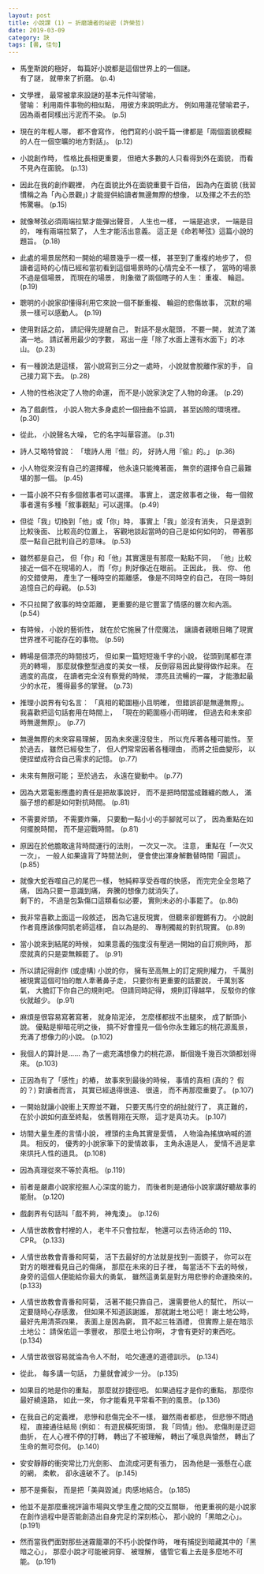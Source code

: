 ```yaml
---
layout: post
title: 小說課 (1) ─ 折磨讀者的祕密 (許榮哲)
date: 2019-03-09
category: 訣
tags: [書, 佳句]
---
```


- 馬奎斯說的極好， 每篇好小說都是這個世界上的一個謎。<br />
有了謎， 就帶來了折磨。 (p.4)

- 文學裡，
最常被拿來設謎的基本元件叫譬喻，<br />
譬喻： 利用兩件事物的相似點，
用彼方來說明此方。
例如用蓮花譬喻君子，
因為兩者同樣出污泥而不染。 (p.5)

<!--more-->

- 現在的年輕人哪，
都不會寫作，
他們寫的小說千篇一律都是「兩個面貌模糊的人在一個空曠的地方對話」。 (p.12)

- 小說創作時，
性格比長相更重要，
但絕大多數的人只看得到外在面貌，
而看不見內在面貌。 (p.13)

- 因此在我的創作觀裡，
內在面貌比外在面貌重要千百倍，
因為內在面貌 (我習慣稱之為「內心景觀」) 才能提供給讀者無邊無際的想像，
以及揮之不去的恐怖驚嚇。 (p.15)

- 就像琴弦必須兩端拉緊才能彈出聲音，
人生也一樣，
一端是追求，
一端是目的，
唯有兩端拉緊了，
人生才能活出意義。
這正是《命若琴弦》這篇小說的題旨。 (p.18)

- 此處的場景居然和一開始的場景幾乎一模一樣，
甚至到了重複的地步了，
但讀者這時的心情已經和當初看到這個場景時的心情完全不一樣了，
當時的場景不過是個場景，
而現在的場景，
則象徵了兩個瞎子的人生： 重複、 輪迴。 (p.19)

- 聰明的小說家卻懂得利用它來說一個不斷重複、 輪迴的悲傷故事，
沉默的場景一樣可以感動人。 (p.19)

- 使用對話之前，
請記得先提醒自己，
對話不是水龍頭，
不要一開，
就流了滿滿一地。
請試著用最少的字數，
寫出一座「除了水面上還有水面下」的冰山。 (p.23)


- 有一種說法是這樣，
當小說寫到三分之一處時，
小說就會脫離作家的手，
自己接力寫下去。 (p.28)


- 人物的性格決定了人物的命運，
而不是小說家決定了人物的命運。 (p.29)


- 為了戲劇性，
小說人物大多身處於一個扭曲不協調，
甚至凶險的環境裡。 (p.30)


- 從此，
小說聲名大噪，
它的名字叫華容道。 (p.31)


- 詩人艾略特曾說： 「壞詩人用『借』的，
好詩人用『偷』的。」 (p.36)


- 小人物從來沒有自己的選擇權，
他永遠只能掩著面，
無奈的選擇令自己最難堪的那一個。 (p.45)


- 一篇小說不只有多個敘事者可以選擇。
事實上，
選定敘事者之後，
每一個敘事者還有多種「敘事觀點」可以選擇。 (p.49)


- 但從「我」切換到「他」或「你」時，
事實上「我」並沒有消失，
只是退到比較後面、 比較高的位置上，
客觀地談起當時的自己是如何如何的，
帶著那麼一點自己批判自己的意味。 (p.53)


- 雖然都是自己，
但「你」和「他」其實還是有那麼一點點不同，
「他」比較接近一個不在現場的人，
而「你」則好像近在眼前。
正因此，
我、 你、 他的交錯使用，
產生了一種時空的距離感，
像是不同時空的自己，
在同一時刻追憶自己的母親。 (p.53)


- 不只拉開了敘事的時空距離，
更重要的是它豐富了情感的層次和內涵。 (p.54)


- 有時候，
小說的藝術性，
就在於它施展了什麼魔法，
讓讀者親眼目睹了現實世界裡不可能存在的事物。 (p.59)


- 轉場是個漂亮的時間技巧，
但如果一篇短短幾千字的小說，
從頭到尾都在漂亮的轉場，
那麼就像整型過度的美女一樣，
反倒容易因此變得做作起來。
在適度的高度，
在讀者完全沒有察覺的時候，
漂亮且流暢的一躍，
才能激起最少的水花，
獲得最多的掌聲。 (p.73)


- 推理小說界有句名言： 「真相的範圍極小且明確，
但錯誤卻是無邊無際」。
我喜歡把這句話套用在時間上，
「現在的範圍極小而明確，
但過去和未來卻時無邊無際」。 (p.77)


- 無邊無際的未來容易理解，
因為未來還沒發生，
所以充斥著各種可能性。
至於過去，
雖然已經發生了，
但人們常常因著各種理由，
而將之扭曲變形，
以便捏塑成符合自己需求的記憶。 (p.77)

- 未來有無限可能；
至於過去，
永遠在變動中。 (p.77)

- 因為大眾電影應盡的責任是把故事說好，
而不是把時間當成難纏的敵人，
滿腦子想的都是如何對抗時間。 (p.81)


- 不需要斧頭，
不需要炸藥，
只要動一點小小的手腳就可以了，
因為重點在如何擺脫時間，
而不是迎戰時間。 (p.81)


- 原因在於他膽敢違背時間運行的法則，
一次又一次。
注意，
重點在「一次又一次」，
一般人如果違背了時間法則，
便會使出渾身解數替時間「圓謊」。 (p.85)


- 就像大蛇吞噬自己的尾巴一樣，
牠純粹享受吞噬的快感，
而完完全全忽略了痛，
因為只要一意識到痛，
奔騰的想像力就消失了。<br />
剩下的，
不過是包紮傷口這類看似必要，
實則未必的小事罷了。 (p.86)


- 我非常喜歡上面這一段敘述，
因為它違反現實，
但聽來卻鏗鏘有力。
小說創作者竟應該像阿凱老師這樣，
自以為是的、 專制獨裁的對抗現實。 (p.89)


- 當小說來到結尾的時候，
如果意義的強度沒有壓過一開始的自訂規則時，
那麼就真的只是耍無賴罷了。 (p.91)


- 所以請記得創作 (或虛構) 小說的你，
擁有至高無上的訂定規則權力，
千萬別被現實這個可怕的敵人牽著鼻子走，
只要你有更重要的話要說，
千萬別客氣，
大膽訂下你自己的規則吧。
但請同時記得，
規則訂得越早，
反駁你的傢伙就越少。 (p.91)


- 麻煩是很容易寫著寫著，
就身陷泥淖，
怎麼樣都拔不出腿來，
成了斷頭小說。
優點是柳暗花明之後，
搞不好會撞見一個令你永生難忘的桃花源風景，
充滿了想像力的小說。 (p.102)


- 我個人的算計是...... 為了一處充滿想像力的桃花源，
斷個幾千幾百次頭都划得來。 (p.103)


- 正因為有了「感性」的樁，
故事來到最後的時候，
事情的真相 (真的？ 假的？)
對讀者而言，
其實已經退得很遠、 很遠，
而不再那麼重要了。 (p.107)


- 一開始就讓小說衝上天際並不難，
只要天馬行空的胡扯就行了，
真正難的，
在於小說如何直至終點，
依舊翱翔在天際，
這才是真功夫。 (p.107)


- 坊間大量生產的言情小說，
裡頭的主角其實是愛情，
人物淪為搖旗吶喊的道具。
相反的，
優秀的小說家筆下的愛情故事，
主角永遠是人，
愛情不過是拿來烘托人性的道具。 (p.108)


- 因為真理從來不等於真相。 (p.119)


- 前者是嚴肅小說家挖掘人心深度的能力，
而後者則是通俗小說家講好聽故事的能耐。 (p.120)


- 戲劇界有句話叫「戲不夠，
神鬼湊」。 (p.126)


- 人情世故教會村裡的人，
老牛不只會拉犁，
牠還可以去待活命的 119、 CPR。 (p.133)


- 人情世故教會青番和阿菊，
活下去最好的方法就是找到一面鏡子，
你可以在對方的眼裡看見自己的傷痛，
那麼在未來的日子裡，
每當活不下去的時候，
身旁的這個人便能給你最大的勇氣，
雖然這勇氣是對方用悲慘的命運換來的。 (p.133)


- 人情世故教會青番和阿菊，
活著不能只靠自己，
還需要他人的幫忙，
所以一定要隨時心存感激，
但如果不知道該謝誰，
那就謝土地公吧！
謝土地公時，
最好先用清茶四果，
表面上是因為窮，
買不起三牲酒禮，
但實際上是在暗示土地公： 請保佑這一季豐收，
那麼土地公你啊，
才會有更好的東西吃。 (p.134)


- 人情世故很容易就淪為令人不耐，
哈欠連連的道德訓示。 (p.134)


- 從此，
每多講一句話，
力量就會減少一分。 (p.135)


- 如果目的地是你的重點，
那麼就抄捷徑吧。
如果過程才是你的重點，
那麼你最好繞遠路，
如此一來，
你才能看見平常看不到的風景。 (p.136)


- 在我自己的定義裡，
悲慘和悲傷完全不一樣，
雖然兩者都悲，
但悲慘不問過程，
直接通往結局 (例如： 有遊民橫死街頭，
我「同情」他)。
悲傷則是迂迴曲折，
在人心裡不停的打轉，
轉出了不被理解，
轉出了嘆息與愴然，
轉出了生命的無可奈何。 (p.140)


- 安安靜靜的衝突常比刀光劍影、 血流成河更有張力，
因為他是一張懸在心底的網，
柔軟， 卻永遠破不了。 (p.145)


- 那不是撕裂，
而是把「美與毀滅」肉感地結合。 (p.185)


- 他並不是那麼重視評論市場與文學生產之間的交互關聯，
他更重視的是小說家在創作過程中是否能創造出自身完足的深刻核心，
那小說的「黑暗之心」。 (p.191)


- 然而當我們面對那些迷霧籠罩的不朽小說傑作時，
唯有捕捉到暗藏其中的「黑暗之心」，
那麼小說才可能被洞穿、 被理解，
儘管它看上去是多麼地不可能。 (p.191)
